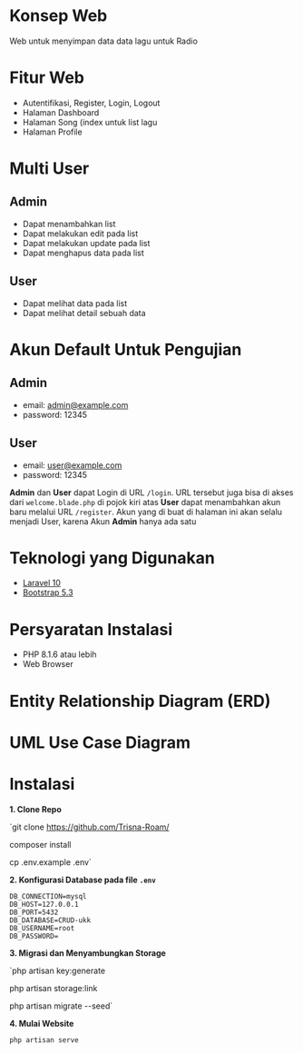 # Konsep Web
Web untuk menyimpan data data lagu untuk Radio

# Fitur Web
- Autentifikasi, Register, Login, Logout
- Halaman Dashboard
- Halaman Song (index untuk list lagu
- Halaman Profile

# Multi User
## Admin
- Dapat menambahkan list
- Dapat melakukan edit pada list
- Dapat melakukan update pada list
- Dapat menghapus data pada list

## User
- Dapat melihat data pada list
- Dapat melihat detail sebuah data

# Akun Default Untuk Pengujian
## Admin
- email: admin@example.com
- password: 12345

## User
- email: user@example.com
- password: 12345

**Admin** dan **User** dapat Login di URL `/login`. URL tersebut juga bisa di akses dari `welcome.blade.php` di pojok kiri atas
**User** dapat menambahkan akun baru melalui URL `/register`. Akun yang di buat di halaman ini akan selalu menjadi User, karena Akun **Admin** hanya ada satu

# Teknologi yang Digunakan
- [Laravel 10](https://laravel.com/)
- [Bootstrap 5.3](https://getbootstrap.com/)

# Persyaratan Instalasi
- PHP 8.1.6 atau lebih
- Web Browser

# Entity Relationship Diagram (ERD)

# UML Use Case Diagram


# Instalasi
 **1. Clone Repo**
 
`git clone https://github.com/Trisna-Roam/

composer install

cp .env.example .env`

**2. Konfigurasi Database pada file `.env`**

`DB_CONNECTION=mysql`  
`DB_HOST=127.0.0.1`  
`DB_PORT=5432`  
`DB_DATABASE=CRUD-ukk`  
`DB_USERNAME=root`  
`DB_PASSWORD=`  

**3. Migrasi dan Menyambungkan Storage**

`php artisan key:generate

php artisan storage:link

php artisan migrate --seed` 

**4. Mulai Website**

`php artisan serve`

